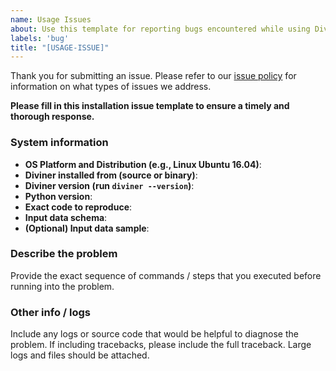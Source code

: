 ```yaml
---
name: Usage Issues
about: Use this template for reporting bugs encountered while using Diviner.
labels: 'bug'
title: "[USAGE-ISSUE]"
---
```

Thank you for submitting an issue. Please refer to our [issue policy](https://www.github.com/databricks/diviner/blob/main/ISSUE_POLICY.md) for information on what types of issues we address.

**Please fill in this installation issue template to ensure a timely and thorough response.**

### System information
- **OS Platform and Distribution (e.g., Linux Ubuntu 16.04)**:
- **Diviner installed from (source or binary)**:
- **Diviner version (run ``diviner --version``)**:
- **Python version**:
- **Exact code to reproduce**:
- **Input data schema**:
- **(Optional) Input data sample**:

### Describe the problem
Provide the exact sequence of commands / steps that you executed before running into the problem.

### Other info / logs
Include any logs or source code that would be helpful to diagnose the problem. If including tracebacks, please include the full traceback. Large logs and files should be attached.
